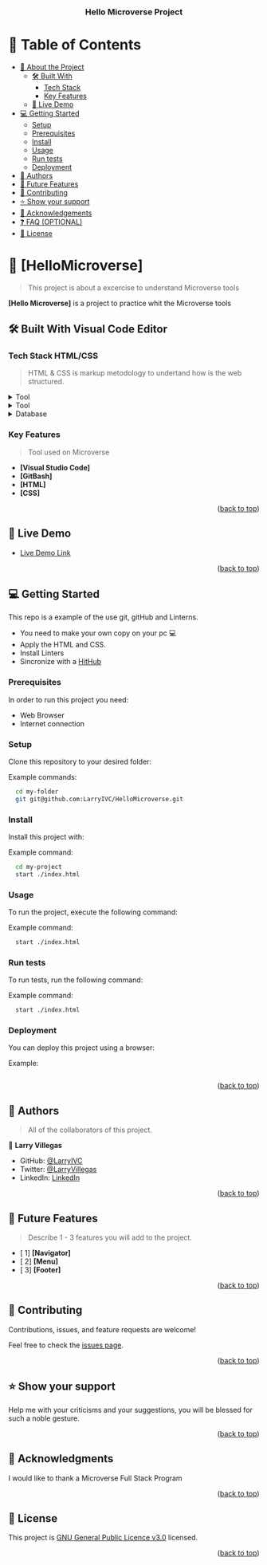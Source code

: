 <!-- Project for module 1 day 2 -->
<a name="readme-top"></a>

<div align="center">
  <h3><b>Hello Microverse Project</b></h3>

</div>

<!-- TABLE OF CONTENTS -->

# 📗 Table of Contents 

- [📖 About the Project](#about-project)
  - [🛠 Built With](#built-with)
    - [Tech Stack](#tech-stack)
    - [Key Features](#key-features)
  - [🚀 Live Demo](#live-demo)
- [💻 Getting Started](#getting-started)
  - [Setup](#setup)
  - [Prerequisites](#prerequisites)
  - [Install](#install)
  - [Usage](#usage)
  - [Run tests](#run-tests)
  - [Deployment](#triangular_flag_on_post-deployment)
- [👥 Authors](#authors)
- [🔭 Future Features](#future-features)
- [🤝 Contributing](#contributing)
- [⭐️ Show your support](#support)
- [🙏 Acknowledgements](#acknowledgements)
- [❓ FAQ (OPTIONAL)](#faq)
- [📝 License](#license)

<!-- PROJECT DESCRIPTION -->

# 📖 [HelloMicroverse] <a name="about-project"></a>

> This project is about a excercise to understand Microverse tools

**[Hello Microverse]** is a project to practice whit the Microverse tools

## 🛠 Built With <a name="built-with">Visual Code Editor</a>

### Tech Stack <a name="tech-stack">HTML/CSS</a>

> HTML & CSS is markup metodology to undertand how is the web structured.

<details>
  <summary>Tool</summary>
  <ul>
    <li><a href="https://code.visualstudio.com/">Visual Code Editor</a></li>
  </ul>
</details>

<details>
  <summary>Tool</summary>
  <ul>
    <li><a href="https://www.w3.org/standards/">Client PC - Web Browser</a></li>
  </ul>
</details>

<details>
<summary>Database</summary>
  <ul>
    <li><a href="https://www.w3.org/standards/">No Database requiered</a></li>
  </ul>
</details>
<!-- Features -->

### Key Features <a name="key-features"></a>

> Tool used on Microverse

- **[Visual Studio Code]**
- **[GitBash]**
- **[HTML]**
- **[CSS]**

<p align="right">(<a href="#readme-top">back to top</a>)</p>

<!-- LIVE DEMO -->

## 🚀 Live Demo <a name="live-demo"></a>

- [Live Demo Link](https://larryivc.github.io/HelloMicroverse/)

<p align="right">(<a href="#readme-top">back to top</a>)</p>

<!-- GETTING STARTED -->

## 💻 Getting Started <a name="getting-started"></a>

This repo is a example of the use git, gitHub and Linterns.

  - You need to make your own copy on your pc 💻
  - Apply the HTML and CSS.
  - Install Linters
  - Sincronize with a <a href="https://github.com/">HitHub</a> 

### Prerequisites

In order to run this project you need:

  - Web Browser
  - Internet connection

### Setup

Clone this repository to your desired folder:


Example commands:

```sh
  cd my-folder
  git git@github.com:LarryIVC/HelloMicroverse.git
```
### Install

Install this project with:

Example command:

```sh
  cd my-project
  start ./index.html
```
### Usage

To run the project, execute the following command:


Example command:

```sh
  start ./index.html
```
### Run tests

To run tests, run the following command:


Example command:

```sh
  start ./index.html
```
### Deployment

You can deploy this project using a browser:


Example:

```Chrome index.html
```

<p align="right">(<a href="#readme-top">back to top</a>)</p>

<!-- AUTHORS -->

## 👥 Authors <a name="authors"></a>

> All of the collaborators of this project.

👤 **Larry Villegas**

- GitHub: [@LarryIVC](https://github.com/LarryIVC)
- Twitter: [@LarryVillegas](https://twitter.com/LarryVillegas)
- LinkedIn: [LinkedIn](https://www.linkedin.com/in/larry-villegas-26216b259/)

<p align="right">(<a href="#readme-top">back to top</a>)</p>

<!-- FUTURE FEATURES -->

## 🔭 Future Features <a name="future-features"></a>

> Describe 1 - 3 features you will add to the project.

- [ 1] **[Navigator]**
- [ 2] **[Menu]**
- [ 3] **[Footer]**

<p align="right">(<a href="#readme-top">back to top</a>)</p>

<!-- CONTRIBUTING -->

## 🤝 Contributing <a name="contributing"></a>

Contributions, issues, and feature requests are welcome!

Feel free to check the [issues page](https://github.com/LarryIVC/HelloMicroverse/issues).

<p align="right">(<a href="#readme-top">back to top</a>)</p>

<!-- SUPPORT -->

## ⭐️ Show your support <a name="support"></a>

Help me with your criticisms and your suggestions, you will be blessed for such a noble gesture.

<p align="right">(<a href="#readme-top">back to top</a>)</p>

<!-- ACKNOWLEDGEMENTS -->

## 🙏 Acknowledgments <a name="acknowledgements"></a>


I would like to thank a Microverse Full Stack Program

<p align="right">(<a href="#readme-top">back to top</a>)</p>

<!-- LICENSE -->

## 📝 License <a name="license"></a>

This project is [GNU General Public Licence v3.0](./LICENSE.md) licensed.

<p align="right">(<a href="#readme-top">back to top</a>)</p>
